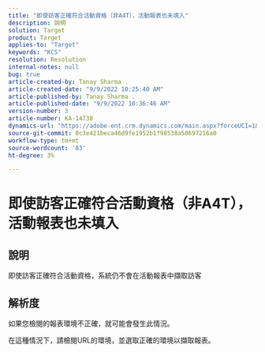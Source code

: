 ```yaml
---
title: "即使訪客正確符合活動資格（非A4T），活動報表也未填入"
description: 說明
solution: Target
product: Target
applies-to: "Target"
keywords: "KCS"
resolution: Resolution
internal-notes: null
bug: true
article-created-by: Tanay Sharma .
article-created-date: "9/9/2022 10:25:40 AM"
article-published-by: Tanay Sharma .
article-published-date: "9/9/2022 10:36:46 AM"
version-number: 3
article-number: KA-14738
dynamics-url: "https://adobe-ent.crm.dynamics.com/main.aspx?forceUCI=1&pagetype=entityrecord&etn=knowledgearticle&id=20c1b4bc-2930-ed11-9db1-002248086735"
source-git-commit: 0c3e421beca46d9fe1952b1f98538a50697216a0
workflow-type: tm+mt
source-wordcount: '83'
ht-degree: 3%

---
```


# 即使訪客正確符合活動資格（非A4T），活動報表也未填入

## 說明


即使訪客正確符合活動資格，系統仍不會在活動報表中擷取訪客


## 解析度


如果您檢閱的報表環境不正確，就可能會發生此情況。



在這種情況下，請檢閱URL的環境，並選取正確的環境以擷取報表。
